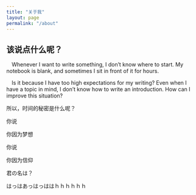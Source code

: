 ```yaml
---
title: "关于我"
layout: page
permalink: "/about"
---
```



## 该说点什么呢？
&emsp;Whenever I want to write something, I don’t know where to start. My notebook is blank, and sometimes I sit in front of it for hours.

&emsp;Is it because I have too high expectations for my writing? Even when I have a topic in mind, I don’t know how to write an introduction. How can I improve this situation?


所以，时间的秘密是什么呢？

你说

你因为梦想

你说

你因为信仰

君の名は？

はっはあっはっははｈｈｈｈｈｈ
